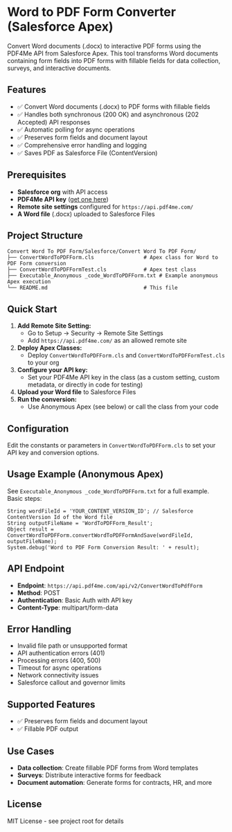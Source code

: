 # Word to PDF Form Converter (Salesforce Apex)

Convert Word documents (.docx) to interactive PDF forms using the PDF4Me API from Salesforce Apex. This tool transforms Word documents containing form fields into PDF forms with fillable fields for data collection, surveys, and interactive documents.

## Features

- ✅ Convert Word documents (.docx) to PDF forms with fillable fields
- ✅ Handles both synchronous (200 OK) and asynchronous (202 Accepted) API responses
- ✅ Automatic polling for async operations
- ✅ Preserves form fields and document layout
- ✅ Comprehensive error handling and logging
- ✅ Saves PDF as Salesforce File (ContentVersion)

## Prerequisites

- **Salesforce org** with API access
- **PDF4Me API key** ([get one here](https://dev.pdf4me.com/dashboard/#/api-keys/))
- **Remote site settings** configured for `https://api.pdf4me.com/`
- **A Word file** (.docx) uploaded to Salesforce Files

## Project Structure

```
Convert Word To PDF Form/Salesforce/Convert Word To PDF Form/
├── ConvertWordToPDFForm.cls                # Apex class for Word to PDF Form conversion
├── ConvertWordToPDFFormTest.cls            # Apex test class
├── Executable_Anonymous _code_WordToPDFForm.txt # Example anonymous Apex execution
└── README.md                               # This file
```

## Quick Start

1. **Add Remote Site Setting:**
   - Go to Setup → Security → Remote Site Settings
   - Add `https://api.pdf4me.com/` as an allowed remote site
2. **Deploy Apex Classes:**
   - Deploy `ConvertWordToPDFForm.cls` and `ConvertWordToPDFFormTest.cls` to your org
3. **Configure your API key:**
   - Set your PDF4Me API key in the class (as a custom setting, custom metadata, or directly in code for testing)
4. **Upload your Word file** to Salesforce Files
5. **Run the conversion:**
   - Use Anonymous Apex (see below) or call the class from your code

## Configuration

Edit the constants or parameters in `ConvertWordToPDFForm.cls` to set your API key and conversion options.

## Usage Example (Anonymous Apex)

See `Executable_Anonymous _code_WordToPDFForm.txt` for a full example. Basic steps:

```apex
String wordFileId = 'YOUR_CONTENT_VERSION_ID'; // Salesforce ContentVersion Id of the Word file
String outputFileName = 'WordToPDFForm_Result';
Object result = ConvertWordToPDFForm.convertWordToPDFFormAndSave(wordFileId, outputFileName);
System.debug('Word to PDF Form Conversion Result: ' + result);
```

## API Endpoint

- **Endpoint**: `https://api.pdf4me.com/api/v2/ConvertWordToPdfForm`
- **Method**: POST
- **Authentication**: Basic Auth with API key
- **Content-Type**: multipart/form-data

## Error Handling

- Invalid file path or unsupported format
- API authentication errors (401)
- Processing errors (400, 500)
- Timeout for async operations
- Network connectivity issues
- Salesforce callout and governor limits

## Supported Features

- ✅ Preserves form fields and document layout
- ✅ Fillable PDF output

## Use Cases

- **Data collection**: Create fillable PDF forms from Word templates
- **Surveys**: Distribute interactive forms for feedback
- **Document automation**: Generate forms for contracts, HR, and more

## License

MIT License - see project root for details 